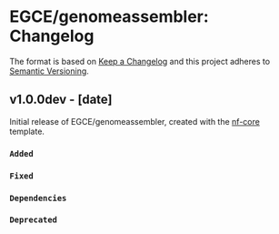 # EGCE/genomeassembler: Changelog

The format is based on [Keep a Changelog](https://keepachangelog.com/en/1.0.0/)
and this project adheres to [Semantic Versioning](https://semver.org/spec/v2.0.0.html).

## v1.0.0dev - [date]

Initial release of EGCE/genomeassembler, created with the [nf-core](https://nf-co.re/) template.

### `Added`

### `Fixed`

### `Dependencies`

### `Deprecated`

